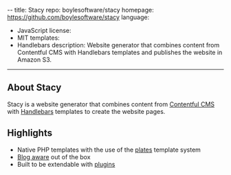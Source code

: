 --
title: Stacy
repo: boylesoftware/stacy
homepage: https://github.com/boylesoftware/stacy
language:
  - JavaScript
license:
  - MIT
templates:
  - Handlebars
description: Website generator that combines content from Contentful CMS with Handlebars templates and publishes the website in Amazon S3.
---

## About Stacy

Stacy is a website generator that combines content from [Contentful CMS](https://www.contentful.com/) with [Handlebars](https://handlebarsjs.com/) templates to create the website pages.

## Highlights

* Native PHP templates with the use of the [plates](http://platesphp.com/) template system
* [Blog aware](https://www.tapestry.cloud/documentation/your-content/) out of the box
* Built to be extendable with [plugins](https://www.tapestry.cloud/documentation/working-examples/#plugins)

